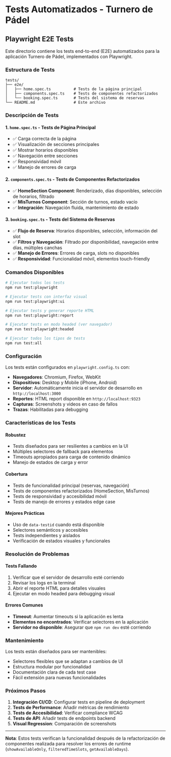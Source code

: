 # Tests Automatizados - Turnero de Pádel

## Playwright E2E Tests

Este directorio contiene los tests end-to-end (E2E) automatizados para la aplicación Turnero de Pádel, implementados con Playwright.

### Estructura de Tests

```
tests/
├── e2e/
│   ├── home.spec.ts          # Tests de la página principal
│   ├── components.spec.ts    # Tests de componentes refactorizados
│   └── booking.spec.ts       # Tests del sistema de reservas
└── README.md                 # Este archivo
```

### Descripción de Tests

#### 1. `home.spec.ts` - Tests de Página Principal
- ✅ Carga correcta de la página
- ✅ Visualización de secciones principales
- ✅ Mostrar horarios disponibles
- ✅ Navegación entre secciones
- ✅ Responsividad móvil
- ✅ Manejo de errores de carga

#### 2. `components.spec.ts` - Tests de Componentes Refactorizados
- ✅ **HomeSection Component**: Renderizado, días disponibles, selección de horarios, filtrado
- ✅ **MisTurnos Component**: Sección de turnos, estado vacío
- ✅ **Integración**: Navegación fluida, mantenimiento de estado

#### 3. `booking.spec.ts` - Tests del Sistema de Reservas
- ✅ **Flujo de Reserva**: Horarios disponibles, selección, información del slot
- ✅ **Filtros y Navegación**: Filtrado por disponibilidad, navegación entre días, múltiples canchas
- ✅ **Manejo de Errores**: Errores de carga, slots no disponibles
- ✅ **Responsividad**: Funcionalidad móvil, elementos touch-friendly

### Comandos Disponibles

```bash
# Ejecutar todos los tests
npm run test:playwright

# Ejecutar tests con interfaz visual
npm run test:playwright:ui

# Ejecutar tests y generar reporte HTML
npm run test:playwright:report

# Ejecutar tests en modo headed (ver navegador)
npm run test:playwright:headed

# Ejecutar todos los tipos de tests
npm run test:all
```

### Configuración

Los tests están configurados en `playwright.config.ts` con:

- **Navegadores**: Chromium, Firefox, WebKit
- **Dispositivos**: Desktop y Mobile (iPhone, Android)
- **Servidor**: Automáticamente inicia el servidor de desarrollo en `http://localhost:3000`
- **Reportes**: HTML report disponible en `http://localhost:9323`
- **Capturas**: Screenshots y videos en caso de fallos
- **Trazas**: Habilitadas para debugging

### Características de los Tests

#### Robustez
- Tests diseñados para ser resilientes a cambios en la UI
- Múltiples selectores de fallback para elementos
- Timeouts apropiados para carga de contenido dinámico
- Manejo de estados de carga y error

#### Cobertura
- Tests de funcionalidad principal (reservas, navegación)
- Tests de componentes refactorizados (HomeSection, MisTurnos)
- Tests de responsividad y accesibilidad móvil
- Tests de manejo de errores y estados edge case

#### Mejores Prácticas
- Uso de `data-testid` cuando está disponible
- Selectores semánticos y accesibles
- Tests independientes y aislados
- Verificación de estados visuales y funcionales

### Resolución de Problemas

#### Tests Fallando
1. Verificar que el servidor de desarrollo esté corriendo
2. Revisar los logs en la terminal
3. Abrir el reporte HTML para detalles visuales
4. Ejecutar en modo headed para debugging visual

#### Errores Comunes
- **Timeout**: Aumentar timeouts si la aplicación es lenta
- **Elementos no encontrados**: Verificar selectores en la aplicación
- **Servidor no disponible**: Asegurar que `npm run dev` esté corriendo

### Mantenimiento

Los tests están diseñados para ser mantenibles:
- Selectores flexibles que se adaptan a cambios de UI
- Estructura modular por funcionalidad
- Documentación clara de cada test case
- Fácil extensión para nuevas funcionalidades

### Próximos Pasos

1. **Integración CI/CD**: Configurar tests en pipeline de deployment
2. **Tests de Performance**: Añadir métricas de rendimiento
3. **Tests de Accesibilidad**: Verificar compliance WCAG
4. **Tests de API**: Añadir tests de endpoints backend
5. **Visual Regression**: Comparación de screenshots

---

**Nota**: Estos tests verifican la funcionalidad después de la refactorización de componentes realizada para resolver los errores de runtime (`showAvailableOnly`, `filteredTimeSlots`, `getAvailableDays`).
